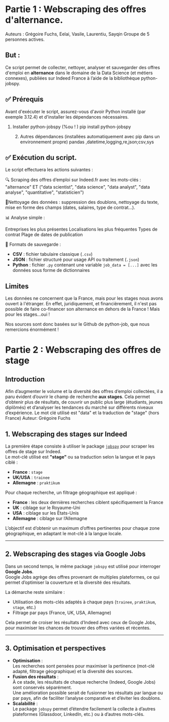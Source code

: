 
# Partie 1 : Webscraping  des offres d'alternance. 
Auteurs : Grégoire Fuchs, 
Eelai,
Vasile,
Laurentiu,
Sayqin
Groupe de 5 personnes actives. 


## But : 
Ce script permet de collecter, nettoyer, analyser et sauvegarder des offres d'emploi en **alternance** dans le domaine de la Data Science (et métiers connexes), publiées sur Indeed France à l’aide de la bibliothèque python-jobspy.

## ✅ Prérequis
Avant d'exécuter le script, assurez-vous d'avoir Python installé (par exemple 3.12.4) et d'installer les dépendances nécessaires.

1. Installer python-jobspy
   (%ou ! ) pip install python-jobspy

   2. Autres dépendances (installées automatiquement avec pip dans un environnement propre)
pandas ,datetime,logging,re,json;csv,sys

## ✅  Exécution du script. 

Le script effectuera les actions suivantes :

🔍 Scraping des offres d’emploi sur Indeed.fr avec les mots-clés :
"alternance" ET ("data scientist", "data science", "data analyst", "data analyse", "quantitative", "statisticien")

🧹Nettoyage des données : suppression des doublons, nettoyage du texte, mise en forme des champs (dates, salaires, type de contrat...).

📊 Analyse simple :

Entreprises les plus présentes
Localisations les plus fréquentes
Types de contrat
Plage de dates de publication

💾 Formats de sauvegarde :

- **CSV** : fichier tabulaire classique (`.csv`)  
- **JSON** : fichier structuré pour usage API ou traitement (`.json`)  
- **Python** : fichier `.py` contenant une variable `job_data = [...]` avec les données sous forme de dictionnaires


## Limites
Les données ne concernent que la France, mais pour les stages nous avons ouvert à l'étranger. En effet, juridiquement, et financièrement, il n'est pas possible de faire co-financer son alternance en dehors de la France ! 
Mais pour les stages...oui ! 

Nos sources sont donc basées sur le Github de python-job, que nous remercions énormément ! 

# Partie 2 : Webscraping des offres de stage

## Introduction

Afin d’augmenter le volume et la diversité des offres d’emploi collectées, il a paru évident d’ouvrir le champ de recherche **aux stages**. Cela permet d’obtenir plus de résultats, de couvrir un public plus large (étudiants, jeunes diplômés) et d’analyser les tendances du marché sur différents niveaux d’expérience.
Le mot clé utilisé est "data" et la traduction de "stage" (hors France)
Auteur: Grégoire Fuchs


## 1. Webscraping des stages sur Indeed

La première étape consiste à utiliser le package [`jobspy`](https://github.com/cullenwatson/JobSpy) pour scraper les offres de stage sur Indeed.  
Le mot-clé utilisé est **"stage"** ou sa traduction selon la langue et le pays ciblé :

- **France** : `stage` 
- **UK/USA** : `trainee`
- **Allemagne** : `praktikum`

Pour chaque recherche, un filtrage géographique est appliqué :
- **France** : les deux dernières recherches ciblent spécifiquement la France
- **UK** : ciblage sur le Royaume-Uni
- **USA** : ciblage sur les États-Unis
- **Allemagne** : ciblage sur l’Allemagne

L’objectif est d’obtenir un maximum d’offres pertinentes pour chaque zone géographique, en adaptant le mot-clé à la langue locale.

---

## 2. Webscraping des stages via Google Jobs

Dans un second temps, le même package `jobspy` est utilisé pour interroger **Google Jobs**.  
Google Jobs agrège des offres provenant de multiples plateformes, ce qui permet d’optimiser la couverture et la diversité des résultats.

La démarche reste similaire :
- Utilisation des mots-clés adaptés à chaque pays (`trainee`, `praktikum`, `stage`, etc.)
- Filtrage par pays (France, UK, USA, Allemagne)

Cela permet de croiser les résultats d’Indeed avec ceux de Google Jobs, pour maximiser les chances de trouver des offres variées et récentes.

---

## 3. Optimisation et perspectives

- **Optimisation** :  
  Les recherches sont pensées pour maximiser la pertinence (mot-clé adapté, filtrage géographique) et la diversité des sources.
- **Fusion des résultats** :  
  À ce stade, les résultats de chaque recherche (Indeed, Google Jobs) sont conservés séparément.  
  Une amélioration possible serait de fusionner les résultats par langue ou par pays, afin de faciliter l’analyse comparative et d’éviter les doublons.
- **Scalabilité** :  
  Le package `jobspy` permet d’étendre facilement la collecte à d’autres plateformes (Glassdoor, LinkedIn, etc.) ou à d’autres mots-clés.



